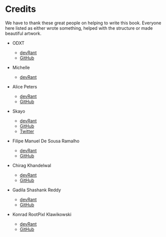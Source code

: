 # Credits

We have to thank these great people on helping to write this book. Everyone here listed as either wrote something, helped with the structure or made beautiful artwork.

- ODXT

  - [devRant](https://devrant.com/users/ODXT)
  - [GitHub](https://github.com/ODXT)

- Michelle

  - [devRant](https://devrant.com/users/Michelle)

- Alice Peters

  - [devRant](https://devrant.com/users/Alice)
  - [GitHub](https://github.com/Parou)

- Skayo

  - [devRant](https://devrant.com/users/Skayo)
  - [GitHub](https://github.com/Skayo)
  - [Twitter](https://twitter.com/Skayo_)

- Filipe Manuel De Sousa Ramalho

  - [devRant](https://devrant.com/users/FilipeRamalho)
  - [GitHub](https://github.com/FilipeRamalho)

- Chirag Khandelwal

  - [devRant](https://devrant.com/users/Electrux)
  - [GitHub](https://github.com/Electrux)

- Gadila Shashank Reddy
  - [devRant](https://devrant.com/users/silverstar)
  - [GitHub](https://github.com/gadilashashank)

- Konrad RootPixl Klawikowski
  - [devRant](https://devrant.com/users/RootPixl)
  - [GitHub](https://github.com/RootPixl)
